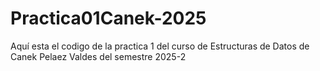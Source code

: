 # Practica01Canek-2025
Aquí esta el codigo de la practica 1 del curso de Estructuras de Datos de Canek Pelaez Valdes del semestre 2025-2
